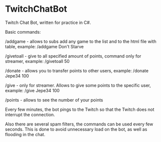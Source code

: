 # TwitchChatBot

Twitch Chat Bot, written for practice in C#.

Basic commands:

/addgame - allows to subs add any game to the list and to the html file with table, example: /addgame Don't Starve

/givetoall - give to all specified amount of points, command only for streamer, example: /givetoall 50

/donate - allows you to transfer points to other users, example: /donate Jepe34 100

/give - only for streamer. Allows to give some points to the specific user, example: /give Jepe34 100

/points - allows to see the number of your points

Every few minutes, the bot pings to the Twitch so that the Twitch does not interrupt the connection.

Also there are several spam filters, the commands can be used every few seconds. This is done to avoid unnecessary load on the bot, as well as flooding in the chat.

